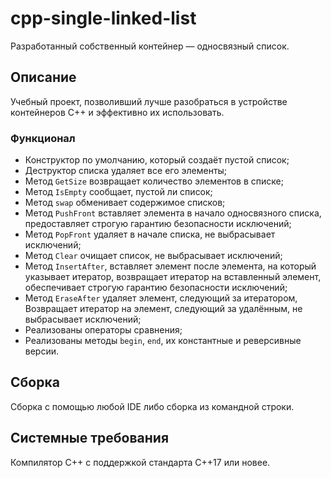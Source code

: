 # cpp-single-linked-list
Разработанный собственный контейнер — односвязный список.

## Описание
Учебный проект, позволивший лучше разобраться в устройстве контейнеров C++ и эффективно их использовать.

### Функционал
 * Конструктор по умолчанию, который создаёт пустой список;
 * Деструктор списка удаляет все его элементы;
 * Метод `GetSize` возвращает количество элементов в списке;
 * Метод `IsEmpty` сообщает, пустой ли список;
 * Метод `swap` обменивает содержимое списков;
 * Метод `PushFront` вставляет элемента в начало односвязного списка, предоставляет строгую гарантию безопасности исключений; 
 * Метод `PopFront` удаляет в начале списка, не выбрасывает исключений;
 * Метод `Clear` очищает список, не выбрасывает исключений;
 * Метод `InsertAfter`, вставляет элемент после элемента, на который указывает итератор, возвращает итератор на вставленный элемент, обеспечивает строгую гарантию безопасности исключений;
 * Метод `EraseAfter` удаляет элемент, следующий за итератором, Возвращает итератор на элемент, следующий за удалённым, не выбрасывает исключений;
 * Реализованы операторы сравнения;
 * Реализованы методы `begin`, `end`, их константные и реверсивные версии.

## Сборка
Сборка с помощью любой IDE либо сборка из командной строки.

## Системные требования
Компилятор С++ с поддержкой стандарта C++17 или новее.

